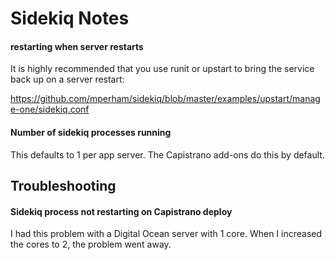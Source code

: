 # Sidekiq Notes

#### restarting when server restarts

It is highly recommended that you use runit or upstart to bring the service back up on a server restart:

https://github.com/mperham/sidekiq/blob/master/examples/upstart/manage-one/sidekiq.conf

#### Number of sidekiq processes running

This defaults to 1 per app server.  The Capistrano add-ons do this by default.

## Troubleshooting

#### Sidekiq process not restarting on Capistrano deploy

I had this problem with a Digital Ocean server with 1 core.  When I increased the cores to 2, the problem went away.